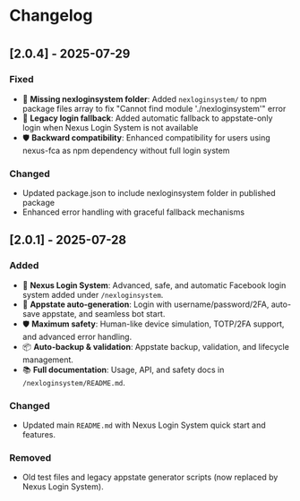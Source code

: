 #
# Changelog
#
## [2.0.4] - 2025-07-29
### Fixed
- 🐛 **Missing nexloginsystem folder**: Added `nexloginsystem/` to npm package files array to fix "Cannot find module './nexloginsystem'" error
- 🔄 **Legacy login fallback**: Added automatic fallback to appstate-only login when Nexus Login System is not available
- 🛡️ **Backward compatibility**: Enhanced compatibility for users using nexus-fca as npm dependency without full login system

### Changed
- Updated package.json to include nexloginsystem folder in published package
- Enhanced error handling with graceful fallback mechanisms

## [2.0.1] - 2025-07-28
### Added
- 🚀 **Nexus Login System**: Advanced, safe, and automatic Facebook login system added under `/nexloginsystem`.
- 🔐 **Appstate auto-generation**: Login with username/password/2FA, auto-save appstate, and seamless bot start.
- 🛡️ **Maximum safety**: Human-like device simulation, TOTP/2FA support, and advanced error handling.
- 📦 **Auto-backup & validation**: Appstate backup, validation, and lifecycle management.
- 📚 **Full documentation**: Usage, API, and safety docs in `/nexloginsystem/README.md`.

### Changed
- Updated main `README.md` with Nexus Login System quick start and features.

### Removed
- Old test files and legacy appstate generator scripts (now replaced by Nexus Login System).
